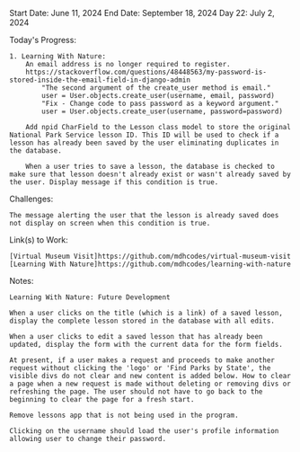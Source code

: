 Start Date: June 11, 2024
End Date: September 18, 2024
Day 22: July 2, 2024

Today's Progress:

    1. Learning With Nature:
        An email address is no longer required to register. 
        https://stackoverflow.com/questions/48448563/my-password-is-stored-inside-the-email-field-in-django-admin
            "The second argument of the create_user method is email."  
            user = User.objects.create_user(username, email, password)  
            "Fix - Change code to pass password as a keyword argument."  
            user = User.objects.create_user(username, password=password)  

        Add npid CharField to the Lesson class model to store the original National Park Service lesson ID. This ID will be used to check if a lesson has already been saved by the user eliminating duplicates in the database.

        When a user tries to save a lesson, the database is checked to make sure that lesson doesn't already exist or wasn't already saved by the user. Display message if this condition is true.


Challenges:

    The message alerting the user that the lesson is already saved does not display on screen when this condition is true.

Link(s) to Work:

    [Virtual Museum Visit]https://github.com/mdhcodes/virtual-museum-visit  
    [Learning With Nature]https://github.com/mdhcodes/learning-with-nature  

Notes:

    Learning With Nature: Future Development 

    When a user clicks on the title (which is a link) of a saved lesson, display the complete lesson stored in the database with all edits.

    When a user clicks to edit a saved lesson that has already been updated, display the form with the current data for the form fields. 

    At present, if a user makes a request and proceeds to make another request without clicking the 'logo' or 'Find Parks by State', the visible divs do not clear and new content is added below. How to clear a page when a new request is made without deleting or removing divs or refreshing the page. The user should not have to go back to the beginning to clear the page for a fresh start. 

    Remove lessons app that is not being used in the program.

    Clicking on the username should load the user's profile information allowing user to change their password.